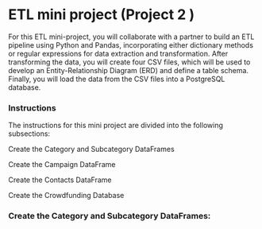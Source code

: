 # ETL mini project (Project 2 )

For this ETL mini-project, you will collaborate with a partner to build an ETL pipeline using Python and Pandas, incorporating either dictionary methods or regular expressions for data extraction and transformation. After transforming the data, you will create four CSV files, which will be used to develop an Entity-Relationship Diagram (ERD) and define a table schema. Finally, you will load the data from the CSV files into a PostgreSQL database.

### Instructions

The instructions for this mini project are divided into the following subsections:

Create the Category and Subcategory DataFrames

Create the Campaign DataFrame

Create the Contacts DataFrame

Create the Crowdfunding Database

### Create the Category and Subcategory DataFrames:

